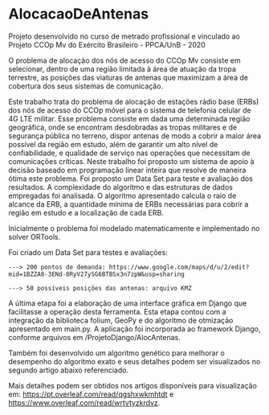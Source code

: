 # AlocacaoDeAntenas
Projeto desenvolvido no curso de metrado profissional e vinculado ao Projeto CCOp Mv do Exército Brasileiro - PPCA/UnB - 2020

O problema de alocação dos nós de acesso do CCOp Mv consiste em selecionar, dentro de uma região limitada à área de atuação da tropa terrestre, as posições das viaturas de antenas que maximizam a área de cobertura dos seus sistemas de comunicação. 

Este trabalho trata do problema de alocação de estações rádio base (ERBs) dos nós de acesso do CCOp móvel para o sistema de telefonia celular de 4G LTE militar. Esse problema consiste em dada uma determinada região geográfica, onde se encontram desdobradas as tropas militares e de segurança pública no terreno, dispor antenas de modo a cobrir a maior área possível da região em estudo, além de garantir um alto nível de confiabilidade, e qualidade de serviço nas operações que necessitam de comunicações críticas. Neste trabalho foi proposto um sistema de apoio à decisão baseado em programação linear inteira que resolve de maneira ótima este problema. Foi proposto um Data Set para teste e avaliação dos resultados. A complexidade do algoritmo e das estruturas de dados empregadas foi analisada. O algoritmo apresentado calcula o raio de alcance da ERB, a quantidade mínima de ERBs necessárias para cobrir a região em estudo e a localização de cada ERB.

Inicialmente o problema foi modelado matematicamente e implementado no solver ORTools.

Foi criado um Data Set para testes e avaliações:

	---> 200 pontos de demanda: https://www.google.com/maps/d/u/2/edit?mid=1BZZA8-3ENd-8RyV27ySG6BTBSx3n7zpW&usp=sharing
	
	---> 50 possíveis posições das antenas: arquivo KMZ

A última etapa foi a elaboração de uma interface gráfica em Django que facilitasse a operação desta ferramenta.
Esta etapa contou com a integração da biblioteca folium, GeoPy e do algoritmo de otmização apresentado em main.py. A aplicação foi incorporada ao framework Django, conforme arquivos em /ProjetoDjango/AlocAntenas.

Também foi desenvolvido um algoritmo genético para melhorar o desempenho do algoritmo exato e seus detalhes podem ser visualizados no segundo artigo abaixo referenciado.

Mais detalhes podem ser obtidos nos artigos disponíveis para visualização em: https://pt.overleaf.com/read/qgshxwkmhtdt e https://www.overleaf.com/read/wrtvtyzkrdvz.
